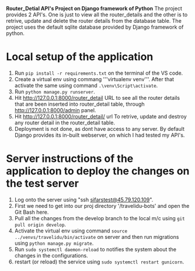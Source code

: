 **Router_Detial API's Project on Django framework of Python**
The project provides 2 API's. One is just to view all the router_details and the other is to retrive, update and delete the router details from the database table. The project uses the default sqlite database provided by Django framework of python.

# Local setup of the application
1. Run ```pip install -r requirements.txt``` on the terminal of the VS code.
2. Create a virtual env using commang '''virtualenv venv'''. After that activate the same using command ```.\venv\Script\activate```.
3. Run ```python manage.py runserver```.
4. Hit http://127.0.0.1:8000/router_detail URL to see all the router details that are been inserted into router_detail table, through http://127.0.0.1:8000/admin panel.
5. Hit http://127.0.0.1:8000/router_detail/ url To retrive, update and destroy any router detail in the router_detail table.
6. Deployment is not done, as dont have access to any server. By default Django provides its in-built webserver, on which I had tested my API's.

# Server instructions of the application to deploy the changes on the test server
1. Log onto the server using "ssh sifarstest@45.79.120.109".
1. First we need to get into our proj directory '/travelidu-bots' and open the Git Bash here.
2. Pull all the changes from the develop branch to the local m/c using ```git pull origin develop```.
3. Activate the virtual env using command ```source ../venvs/travelidu/bin/activate``` on server and then run migrations using ```python manage.py migrate```.
4. Run ```sudo systemctl daemon-reload``` to notifies the system about the changes in the configurations.
5. restart (or reload) the service using ```sudo systemctl restart gunicorn```.
